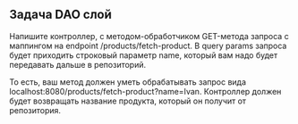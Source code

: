 Задача DAO слой
---

Напишите контроллер, с методом-обработчиком GET-метода запроса с маппингом на endpoint /products/fetch-product. В query params запроса будет приходить строковый параметр name, который вам надо будет передавать дальше в репозиторий.

То есть, ваш метод должен уметь обрабатывать запрос вида localhost:8080/products/fetch-product?name=Ivan. Контроллер должен будет возвращать название продукта, который он получит от репозитория.